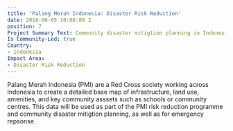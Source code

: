 ```yaml
---
title: 'Palang Merah Indonesia: Disaster Risk Reduction'
date: 2018-06-05 10:08:00 Z
position: 7
Project Summary Text: Community disaster mitigtion planning in Indonesia
Is Community-Led: true
Country:
- Indonesia
Impact Area:
- Disaster Risk Reduction
---
```


Palang Merah Indonesia (PMI) are a Red Cross society working across Indonesia to create a detailed base map of infrastructure, land use, amenities, and key community asssets such as schools or community centres. This data will be used as part of the PMI risk reduction programme and community disaster mitigtion planning, as well as for emergency repsonse.